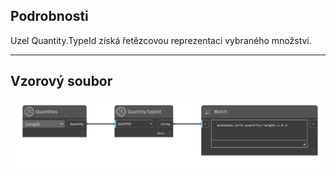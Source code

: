 ## Podrobnosti
Uzel Quantity.TypeId získá řetězcovou reprezentaci vybraného množství.
___
## Vzorový soubor

![Quantity.TypeId](./DynamoUnits.Quantity.TypeId_img.png)
